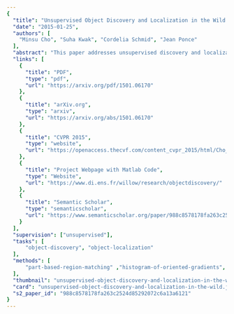 ```yaml
---
{
  "title": "Unsupervised Object Discovery and Localization in the Wild: Part-Based Matching With Bottom-Up Region Proposals",
  "date": "2015-01-25",
  "authors": [
    "Minsu Cho", "Suha Kwak", "Cordelia Schmid", "Jean Ponce"
  ],
  "abstract": "This paper addresses unsupervised discovery and localization of dominant objects from a noisy image collection with multiple object classes. The setting of this problem is fully unsupervised, without even image-level annotations or any assumption of a single dominant class. This is far more general than typical colocalization, cosegmentation, or weakly-supervised localization tasks. We tackle the discovery and localization problem using a part-based region matching approach: We use off-the-shelf region proposals to form a set of candidate bounding boxes for objects and object parts. These regions are efficiently matched across images using a probabilistic Hough transform that evaluates the confidence for each candidate correspondence considering both appearance and spatial consistency. Dominant objects are discovered and localized by comparing the scores of candidate regions and selecting those that stand out over other regions containing them. Extensive experimental evaluations on standard benchmarks demonstrate that the proposed approach significantly outperforms the current state of the art in colocalization, and achieves robust object discovery in challenging mixed-class datasets.",
  "links": [
    {
      "title": "PDF",
      "type": "pdf",
      "url": "https://arxiv.org/pdf/1501.06170"
    },
    {
      "title": "arXiv.org",
      "type": "arxiv",
      "url": "https://arxiv.org/abs/1501.06170"
    },
    {
      "title": "CVPR 2015",
      "type": "website",
      "url": "https://openaccess.thecvf.com/content_cvpr_2015/html/Cho_Unsupervised_Object_Discovery_2015_CVPR_paper.html"
    },
    {
      "title": "Project Webpage with Matlab Code",
      "type": "Website",
      "url": "https://www.di.ens.fr/willow/research/objectdiscovery/"
    },
    {
      "title": "Semantic Scholar",
      "type": "semanticscholar",
      "url": "https://www.semanticscholar.org/paper/988c8578178fa263c2524d85292072c6a13a6121"
    }
  ],
  "supervision": ["unsupervised"],
  "tasks": [
      "object-discovery", "object-localization"
  ],
  "methods": [
      "part-based-region-matching" ,"histogram-of-oriented-gradients", "randomized-prims-algorithm", "hough-transform", "gist-descriptor" 
  ],
  "thumbnail": "unsupervised-object-discovery-and-localization-in-the-wild-thumb.jpg",
  "card": "unsupervised-object-discovery-and-localization-in-the-wild.jpg",
  "s2_paper_id": "988c8578178fa263c2524d85292072c6a13a6121"
}
---
```

